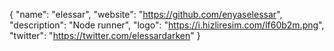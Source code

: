 {
  "name": "elessar",
  "website": "https://github.com/enyaselessar",
  "description": "Node runner",
  "logo": "https://i.hizliresim.com/lf60b2m.png",
  "twitter": "https://twitter.com/elessardarken"
}
